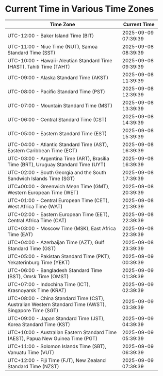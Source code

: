 # Current Time in Various Time Zones

| Time Zone | Current Time |
|-----------|--------------|
| UTC-12:00 - Baker Island Time (BIT) | 2025-09-09 07:39:39 |
| UTC-11:00 - Niue Time (NUT), Samoa Standard Time (SST) | 2025-09-08 08:39:39 |
| UTC-10:00 - Hawaii-Aleutian Standard Time (HAST), Tahiti Time (TAHT) | 2025-09-08 09:39:39 |
| UTC-09:00 - Alaska Standard Time (AKST) | 2025-09-08 11:39:39 |
| UTC-08:00 - Pacific Standard Time (PST) | 2025-09-08 12:39:39 |
| UTC-07:00 - Mountain Standard Time (MST) | 2025-09-08 13:39:39 |
| UTC-06:00 - Central Standard Time (CST) | 2025-09-08 14:39:39 |
| UTC-05:00 - Eastern Standard Time (EST) | 2025-09-08 15:39:39 |
| UTC-04:00 - Atlantic Standard Time (AST), Eastern Caribbean Time (ECT) | 2025-09-08 16:39:39 |
| UTC-03:00 - Argentina Time (ART), Brasília Time (BRT), Uruguay Standard Time (UYT) | 2025-09-08 16:39:39 |
| UTC-02:00 - South Georgia and the South Sandwich Islands Time (SGT) | 2025-09-08 17:39:39 |
| UTC±00:00 - Greenwich Mean Time (GMT), Western European Time (WET) | 2025-09-08 20:39:39 |
| UTC+01:00 - Central European Time (CET), West Africa Time (WAT) | 2025-09-08 21:39:39 |
| UTC+02:00 - Eastern European Time (EET), Central Africa Time (CAT) | 2025-09-08 22:39:39 |
| UTC+03:00 - Moscow Time (MSK), East Africa Time (EAT) | 2025-09-08 22:39:39 |
| UTC+04:00 - Azerbaijan Time (AZT), Gulf Standard Time (GST) | 2025-09-08 23:39:39 |
| UTC+05:00 - Pakistan Standard Time (PKT), Yekaterinburg Time (YEKT) | 2025-09-09 00:39:39 |
| UTC+06:00 - Bangladesh Standard Time (BST), Omsk Time (OMST) | 2025-09-09 01:39:39 |
| UTC+07:00 - Indochina Time (ICT), Krasnoyarsk Time (KRAT) | 2025-09-09 02:39:39 |
| UTC+08:00 - China Standard Time (CST), Australian Western Standard Time (AWST), Singapore Time (SGT) | 2025-09-09 03:39:39 |
| UTC+09:00 - Japan Standard Time (JST), Korea Standard Time (KST) | 2025-09-09 04:39:39 |
| UTC+10:00 - Australian Eastern Standard Time (AEST), Papua New Guinea Time (PGT) | 2025-09-09 05:39:39 |
| UTC+11:00 - Solomon Islands Time (SBT), Vanuatu Time (VUT) | 2025-09-09 06:39:39 |
| UTC+12:00 - Fiji Time (FJT), New Zealand Standard Time (NZST) | 2025-09-09 07:39:39 |
